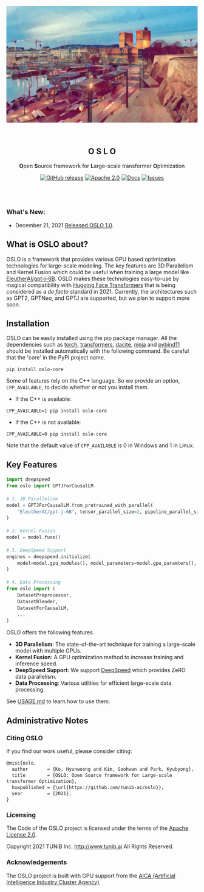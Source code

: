 <div align="center">

![](assets/oslo.png)

<br>

## O S L O

**O**pen **S**ource framework for **L**arge-scale transformer **O**ptimization

<p align="center">
<a href="https://github.com/tunib-ai/oslo/releases"><img alt="GitHub release" src="https://img.shields.io/github/release/tunib-ai/oslo.svg" /></a> 
<a href="https://github.com/tunib-ai/oslo/blob/master/LICENSE.apache-2.0"><img alt="Apache 2.0" src="https://img.shields.io/badge/license-Apache%202.0-blue.svg"/></a> <a href="https://github.com/tunib-ai/oslo/blob/master/USAGE.md"><img alt="Docs" src="https://img.shields.io/badge/docs-passing-success.svg"/></a>
<a href="https://github.com/tunib-ai/oslo/issues"><img alt="Issues" src="https://img.shields.io/github/issues/tunib-ai/oslo"/></a>

    
</div>

<br><br>

### What's New:
* December 21, 2021 [Released OSLO 1.0](https://github.com/tunib-ai/oslo/releases/tag/v1.0).

## What is OSLO about?
OSLO is a framework that provides various GPU based optimization technologies for large-scale modeling. The key features are 3D Parallelism and Kernel Fusion which could be useful when training a large model like [EleutherAI/gpt-j-6B](https://huggingface.co/EleutherAI/gpt-j-6B). OSLO makes these technologies easy-to-use by magical compatibility with [Hugging Face Transformers](https://github.com/huggingface/transformers) that is being considered as a <i>de facto</i> standard in 2021. Currently, the architectures such as GPT2, GPTNeo, and GPTJ are supported, but we plan to support more soon.

## Installation
OSLO can be easily installed using the pip package manager.
All the dependencies such as [torch](https://pypi.org/project/torch/), [transformers](https://pypi.org/project/transformers/), [dacite](https://pypi.org/project/dacite/),
[ninja](https://pypi.org/project/ninja/) and [pybind11](https://pypi.org/project/pybind11/) should be installed automatically with the following command.
Be careful that the 'core' in the PyPI project name.
```console
pip install oslo-core
```

Some of features rely on the C++ language.
So we provide an option, `CPP_AVAILABLE`, to decide whether or not you install them. 

- If the C++ is available:
```console
CPP_AVAILABLE=1 pip install oslo-core
```

- If the C++ is not available:
```console
CPP_AVAILABLE=0 pip install oslo-core
```

Note that the default value of `CPP_AVAILABLE` is 0 in Windows and 1 in Linux.

## Key Features

```python
import deepspeed 
from oslo import GPTJForCausalLM

# 1. 3D Parallelism
model = GPTJForCausalLM.from_pretrained_with_parallel(
    "EleutherAI/gpt-j-6B", tensor_parallel_size=2, pipeline_parallel_size=2,
)

# 2. Kernel Fusion
model = model.fuse()

# 3. DeepSpeed Support
engines = deepspeed.initialize(
    model=model.gpu_modules(), model_parameters=model.gpu_paramters(), ...,
)

# 4. Data Processing
from oslo import (
    DatasetPreprocessor, 
    DatasetBlender, 
    DatasetForCausalLM, 
    ...    
)
```

OSLO offers the following features.

- **3D Parallelism**: The state-of-the-art technique for training a large-scale model with multiple GPUs.
- **Kernel Fusion**: A GPU optimization method to increase training and inference speed. 
- **DeepSpeed Support**: We support [DeepSpeed](https://github.com/microsoft/DeepSpeed) which provides ZeRO data parallelism.
- **Data Processing**: Various utilities for efficient large-scale data processing.

See [USAGE.md](USAGE.md) to learn how to use them.

## Administrative Notes

### Citing OSLO
If you find our work useful, please consider citing:

```
@misc{oslo,
  author       = {Ko, Hyunwoong and Kim, Soohwan and Park, Kyubyong},
  title        = {OSLO: Open Source framework for Large-scale transformer Optimization},
  howpublished = {\url{https://github.com/tunib-ai/oslo}},
  year         = {2021},
}
```

### Licensing

The Code of the OSLO project is licensed under the terms of the [Apache License 2.0](LICENSE.apache-2.0).

Copyright 2021 TUNiB Inc. http://www.tunib.ai All Rights Reserved.

### Acknowledgements

The OSLO project is built with GPU support from the [AICA (Artificial Intelligence Industry Cluster Agency)](http://www.aica-gj.kr).
